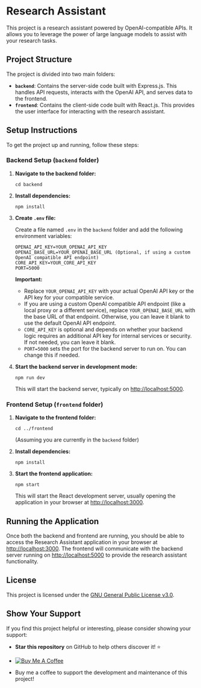 

Research Assistant
==================

This project is a research assistant powered by OpenAI-compatible APIs. It allows you to leverage the power of large language models to assist with your research tasks.

Project Structure
-----------------

The project is divided into two main folders:

*   **`backend`**: Contains the server-side code built with Express.js. This handles API requests, interacts with the OpenAI API, and serves data to the frontend.
*   **`frontend`**: Contains the client-side code built with React.js. This provides the user interface for interacting with the research assistant.

Setup Instructions
------------------

To get the project up and running, follow these steps:

### Backend Setup (`backend` folder)

1.  **Navigate to the backend folder:**
    
        cd backend
    
2.  **Install dependencies:**
    
        npm install
    
3.  **Create `.env` file:**
    
    Create a file named `.env` in the `backend` folder and add the following environment variables:
    
        OPENAI_API_KEY=YOUR_OPENAI_API_KEY
        OPENAI_BASE_URL=YOUR_OPENAI_BASE_URL (Optional, if using a custom OpenAI compatible API endpoint)
        CORE_API_KEY=YOUR_CORE_API_KEY
        PORT=5000
        
    
    **Important:**
    
    *   Replace `YOUR_OPENAI_API_KEY` with your actual OpenAI API key or the API key for your compatible service.
    *   If you are using a custom OpenAI compatible API endpoint (like a local proxy or a different service), replace `YOUR_OPENAI_BASE_URL` with the base URL of that endpoint. Otherwise, you can leave it blank to use the default OpenAI API endpoint.
    *   `CORE_API_KEY` is optional and depends on whether your backend logic requires an additional API key for internal services or security. If not needed, you can leave it blank.
    *   `PORT=5000` sets the port for the backend server to run on. You can change this if needed.
4.  **Start the backend server in development mode:**
    
        npm run dev
    
    This will start the backend server, typically on [http://localhost:5000](http://localhost:5000).
    

### Frontend Setup (`frontend` folder)

1.  **Navigate to the frontend folder:**
    
        cd ../frontend
    
    (Assuming you are currently in the `backend` folder)
    
2.  **Install dependencies:**
    
        npm install
    
3.  **Start the frontend application:**
    
        npm start
    
    This will start the React development server, usually opening the application in your browser at [http://localhost:3000](http://localhost:3000).
    

Running the Application
-----------------------

Once both the backend and frontend are running, you should be able to access the Research Assistant application in your browser at [http://localhost:3000](http://localhost:3000). The frontend will communicate with the backend server running on [http://localhost:5000](http://localhost:5000) to provide the research assistant functionality.

License
-------

This project is licensed under the [GNU General Public License v3.0](https://www.gnu.org/licenses/gpl-3.0.en.html).

Show Your Support
-----------------

If you find this project helpful or interesting, please consider showing your support:

*   **Star this repository** on GitHub to help others discover it! ⭐
*   [![Buy Me A Coffee](https://cdn.buymeacoffee.com/buttons/v2/default-yellow.png)](https://www.buymeacoffee.com/AsaBizanjo)
    
*  Buy me a coffee to support the development and maintenance of this project! 
